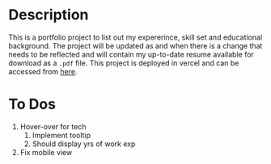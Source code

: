 # Description

This is a portfolio project to list out my expererince, skill set and educational background.
The project will be updated as and when there is a change that needs to be reflected and will contain my up-to-date resume available for download as a `.pdf` file.
This project is deployed in vercel and can be accessed from [here](https://www.vigneshashokan.com/).

# To Dos

1. Hover-over for tech
   1. Implement tooltip
   2. Should display yrs of work exp
2. Fix mobile view

